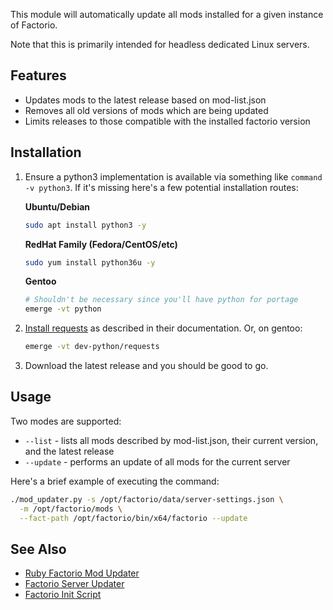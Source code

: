 This module will automatically update all mods installed for a given instance of Factorio.

Note that this is primarily intended for headless dedicated Linux servers.

## Features

* Updates mods to the latest release based on mod-list.json
* Removes all old versions of mods which are being updated
* Limits releases to those compatible with the installed factorio version

## Installation

1. Ensure a python3 implementation is available via something like `command -v python3`. If it's missing here's a few potential installation routes:
    
    **Ubuntu/Debian**
    ```bash
    sudo apt install python3 -y
    ```
    
    **RedHat Family (Fedora/CentOS/etc)**
    ```bash
    sudo yum install python36u -y
    ```

    **Gentoo**
    ```bash
    # Shouldn't be necessary since you'll have python for portage
    emerge -vt python
    ```
2. [Install requests](http://docs.python-requests.org/en/master/user/install/#install) as described in their documentation. Or, on gentoo:

    ```bash
    emerge -vt dev-python/requests
    ```
3. Download the latest release and you should be good to go.

## Usage

Two modes are supported:

* `--list` - lists all mods described by mod-list.json, their current version, and the latest release
* `--update` - performs an update of all mods for the current server

Here's a brief example of executing the command:

```bash
./mod_updater.py -s /opt/factorio/data/server-settings.json \
  -m /opt/factorio/mods \
  --fact-path /opt/factorio/bin/x64/factorio --update
```

## See Also

* [Ruby Factorio Mod Updater](https://github.com/astevens/factorio-mod-updater)
* [Factorio Server Updater](https://github.com/narc0tiq/factorio-updater)
* [Factorio Init Script](https://github.com/Bisa/factorio-init)
